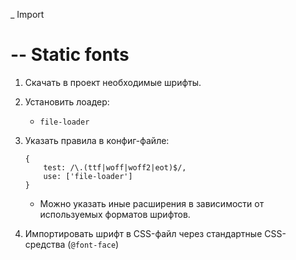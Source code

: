 \_ Import

# -- Static fonts

1. Скачать в проект необходимые шрифты.
1. Установить лоадер:
   - `file-loader`
1. Указать правила в конфиг-файле:

   ```
   {
       test: /\.(ttf|woff|woff2|eot)$/,
       use: ['file-loader']
   }
   ```

   - Можно указать иные расширения в зависимости от используемых форматов шрифтов.

1. Импортировать шрифт в CSS-файл через стандартные CSS-средства (`@font-face`)
